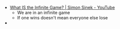 

- [What IS the Infinite Game? | Simon Sinek - YouTube](https://www.youtube.com/watch?v=QFpVVm7AnKI)
	- We are in an infinite game
	- If one wins doesn't mean everyone else lose
- 